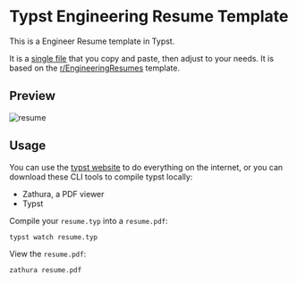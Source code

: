 # Typst Engineering Resume Template

This is a Engineer Resume template in Typst.

It is a [single file](./resume.typ) that you copy and paste, then adjust to your needs. It is based on the [r/EngineeringResumes](https://www.reddit.com/r/EngineeringResumes/) template.

## Preview

![resume](https://github.com/user-attachments/assets/7198c759-eaff-43e5-b60d-2f5f32ca1f38)

## Usage

You can use the [typst website](https://typst.app/) to do everything on the internet, or you can download these CLI tools to compile typst locally:

- Zathura, a PDF viewer
- Typst

Compile your `resume.typ` into a `resume.pdf`:

```sh
typst watch resume.typ
```

View the `resume.pdf`:

```sh
zathura resume.pdf
```
